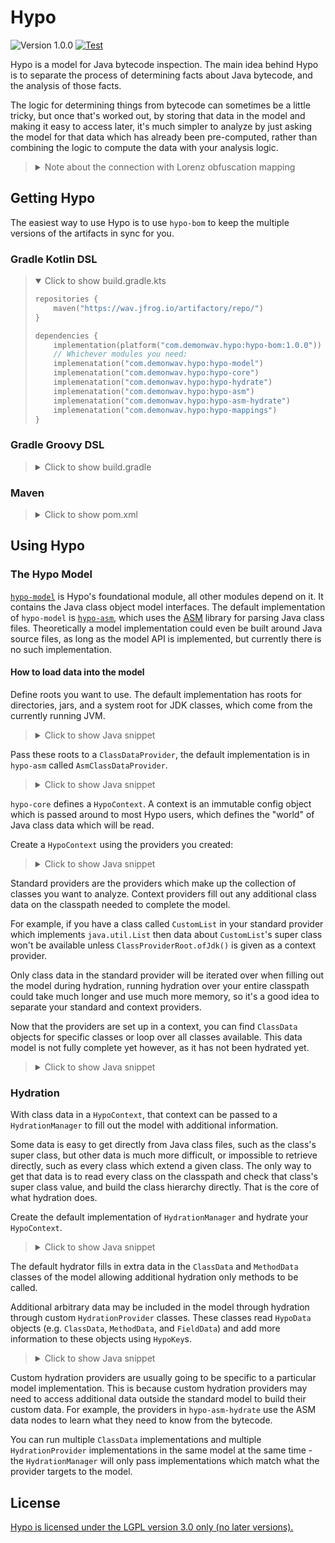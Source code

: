 Hypo
====

![Version 1.0.0](https://img.shields.io/badge/Version-1.0.0-blue?logo=apache-maven&style=flat)
[![Test](https://github.com/DemonWav/Hypo/actions/workflows/test.yml/badge.svg?branch=main)](https://github.com/DemonWav/Hypo/actions/workflows/test.yml)

Hypo is a model for Java bytecode inspection. The main idea behind Hypo is to separate the process of determining
facts about Java bytecode, and the analysis of those facts.

The logic for determining things from bytecode can sometimes be a little tricky, but once that's worked out, by storing
that data in the model and making it easy to access later, it's much simpler to analyze by just asking the model for
that data which has already been pre-computed, rather than combining the logic to compute the data with your analysis
logic.

> <details>
> <summary>Note about the connection with Lorenz obfuscation mapping</summary>
>
> Hypo is not tied to Java obfuscation mapping analysis, but the primary purpose for Hypo is in the `hypo-mappings` module
> which uses Hypo and Lorenz for Java obfuscation mapping analysis using Hypo's bytecode analytical model. This is the
> only module (except for `hypo-test`) which uses Lorenz and the rest of Hypo can be used independently of that.
> </details>

## Getting Hypo

The easiest way to use Hypo is to use `hypo-bom` to keep the multiple versions of the artifacts in sync for you.

### Gradle Kotlin DSL

> <details open>
> <summary>Click to show build.gradle.kts</summary>
> 
> ```kotlin
> repositories {
>     maven("https://wav.jfrog.io/artifactory/repo/")
> }
> 
> dependencies {
>     implementation(platform("com.demonwav.hypo:hypo-bom:1.0.0"))
>     // Whichever modules you need:
>     implemenatation("com.demonwav.hypo:hypo-model")
>     implemenatation("com.demonwav.hypo:hypo-core")
>     implemenatation("com.demonwav.hypo:hypo-hydrate")
>     implemenatation("com.demonwav.hypo:hypo-asm")
>     implemenatation("com.demonwav.hypo:hypo-asm-hydrate")
>     implemenatation("com.demonwav.hypo:hypo-mappings")
> }
> ```
> </details>

### Gradle Groovy DSL

> <details>
> <summary>Click to show build.gradle</summary>
> 
> ```groovy
> repositories {
>     maven {
>         url = 'https://wav.jfrog.io/artifactory/repo/'
>     }
> }
> 
> dependencies {
>     implementation platform('com.demonwav.hypo:hypo-bom:1.0.0')
>     // Whichever modules you need:
>     implemenatation 'com.demonwav.hypo:hypo-model'
>     implemenatation 'com.demonwav.hypo:hypo-core'
>     implemenatation 'com.demonwav.hypo:hypo-hydrate'
>     implemenatation 'com.demonwav.hypo:hypo-asm'
>     implemenatation 'com.demonwav.hypo:hypo-asm-hydrate'
>     implemenatation 'com.demonwav.hypo:hypo-mappings'
> }
> ```
> </details>

### Maven

> <details>
> <summary>Click to show pom.xml</summary>
> 
> ```xml
> <project>
>     <repositories>
>         <repository>
>             <id>demonwav</id>
>             <url>https://wav.jfrog.io/artifactory/repo/</url>
>         </repository>
>     </repositories>
> 
>     <dependencyManagement>
>         <dependencies>
>             <dependency>
>                 <groupId>com.demonwav.hypo</groupId>
>                 <artifactId>hypo-bom</artifactId>
>                 <version>1.0.0</version>
>             </dependency>
>         </dependencies>
>     </dependencyManagement>
> 
>     <!-- Whichever modules you need -->
>     <dependencies>
>         <dependency>
>             <groupId>com.demonwav.hypo</groupId>
>             <artifactId>hypo-model</artifactId>
>         </dependency>
>         <dependency>
>             <groupId>com.demonwav.hypo</groupId>
>             <artifactId>hypo-core</artifactId>
>         </dependency>
>         <dependency>
>             <groupId>com.demonwav.hypo</groupId>
>             <artifactId>hypo-hydrate</artifactId>
>         </dependency>
>         <dependency>
>             <groupId>com.demonwav.hypo</groupId>
>             <artifactId>hypo-asm</artifactId>
>         </dependency>
>         <dependency>
>             <groupId>com.demonwav.hypo</groupId>
>             <artifactId>hypo-asm-hydrate</artifactId>
>         </dependency>
>         <dependency>
>             <groupId>com.demonwav.hypo</groupId>
>             <artifactId>hypo-mappings</artifactId>
>         </dependency>
>     </dependencies>
> </project>
> ```
> </details>

## Using Hypo

### The Hypo Model

[`hypo-model`](hypo-model) is Hypo's foundational module, all other modules depend on it. It contains the Java class
object model interfaces. The default implementation of `hypo-model` is [`hypo-asm`](hypo-asm), which uses the
[ASM](https://asm.ow2.io/) library for parsing Java class files. Theoretically a model implementation could even be
built around Java source files, as long as the model API is implemented, but currently there is no such implementation.

#### How to load data into the model

Define roots you want to use. The default implementation has roots for directories, jars, and a system root for JDK
classes, which come from the currently running JVM.

> <details>
> <summary>Click to show Java snippet</summary>
> 
> ```java
> import com.demonwav.hypo.model.ClassProviderRoot;
> import java.nio.file.Path;
> import java.nio.file.Paths;
> 
> public class Example {
>     public static void main(String[] args) {
>         Path dirPath = Paths.get("someDir");
>         Path jarPath = Paths.get("someJar");
> 
>         try (
>             ClassProviderRoot dirRoot = ClassProviderRoot.fromDir(dirPath);
>             ClassProviderRoot jarRoot = ClassProviderRoot.fromJar(jarPath);
>             ClassProviderRoot jdkRoot = ClassProviderRoot.ofJdk()
>         ) {
>             ...
>         }
>     }
> }
> ```
> </details>

Pass these roots to a `ClassDataProvider`, the default implementation is in `hypo-asm` called `AsmClassDataProvider`.

> <details>
> <summary>Click to show Java snippet</summary>
> 
> ```java
> import com.demonwav.hypo.asm.AsmClassDataProvider;
> import com.demonwav.hypo.model.ClassDataProvider;
> import com.demonwav.hypo.model.ClassProviderRoot;
> 
> public class Example {
>     public static void main(String[] args) {
>         try (ClassDataProvider provider = AsmClassDataProvider.of(ClassProviderRoot.ofJdk())) {
>             ...
>         }
>     }
> }
> ```
> </details>

`hypo-core` defines a `HypoContext`. A context is an immutable config object which is passed around to most Hypo users,
which defines the "world" of Java class data which will be read.

Create a `HypoContext` using the providers you created:

> <details>
> <summary>Click to show Java snippet</summary>
> 
> ```java
> import com.demonwav.hypo.asm.AsmClassDataProvider;
> import com.demonwav.hypo.core.HypoContext;
> import com.demonwav.hypo.model.ClassProviderRoot;
> import java.nio.file.Path;
> import java.nio.file.Paths;
> 
> public class Example {
>     public static void main(String[] args) {
>         Path jarPath = Paths.get("someDir");
>         try (
>             HypoContext context = HypoContext.builder()
>                 .withProvider(AsmClassDataProvider.of(ClassProviderRoot.fromJar(jarPath)))
>                 .withContextProvider(AsmClassDataProvider.of(ClassProviderRoot.ofJdk()))
>                 .build()
>         ) {
>             ...
>         }
>     }
> }
> ```
> </details>

Standard providers are the providers which make up the collection of classes you want to analyze. Context providers
fill out any additional class data on the classpath needed to complete the model.

For example, if you have a class called `CustomList` in your standard provider which implements `java.util.List` then
data about `CustomList`'s super class won't be available unless `ClassProviderRoot.ofJdk()` is given as a context
provider.

Only class data in the standard provider will be iterated over when filling out the model during hydration, running
hydration over your entire classpath could take much longer and use much more memory, so it's a good idea to separate
your standard and context providers.

Now that the providers are set up in a context, you can find `ClassData` objects for specific classes or loop over all
classes available. This data model is not fully complete yet however, as it has not been hydrated yet.

> <details>
> <summary>Click to show Java snippet</summary>
> 
> ```java
> import com.demonwav.hypo.asm.AsmClassDataProvider;
> import com.demonwav.hypo.core.HypoContext;
> import com.demonwav.hypo.model.ClassProviderRoot;
> import java.nio.file.Path;
> import java.nio.file.Paths;
> 
> public class Example {
>     public static void main(String[] args) {
>         Path jarPath = Paths.get("someDir");
>         try (
>             HypoContext context = HypoContext.builder()
>                     .withProvider(AsmClassDataProvider.of(ClassProviderRoot.fromJar(jarPath)))
>                     .withContextProvider(AsmClassDataProvider.of(ClassProviderRoot.ofJdk()))
>                     .build()
>         ) {
>             ClassData exampleClassData = context.getProvider().findClass("com.example.ExampleClass");
>             for (ClassData classData : this.context.getProvider().allClasses()) {
>                 System.out.println(classData);
>             }
>         }
>     }
> }
> ```
> </details>

### Hydration

With class data in a `HypoContext`, that context can be passed to a `HydrationManager` to fill out the model with
additional information.

Some data is easy to get directly from Java class files, such as the class's super class, but other data is much more
difficult, or impossible to retrieve directly, such as every class which extend a given class. The only way to get that
data is to read every class on the classpath and check that class's super class value, and build the class hierarchy
directly. That is the core of what hydration does.

Create the default implementation of `HydrationManager` and hydrate your `HypoContext`.

> <details>
> <summary>Click to show Java snippet</summary>
> 
> ```java
> import com.demonwav.hypo.core.HypoContext;
> import com.demonwav.hypo.hydrate.HydrationManager;
> 
> public class Example {
>     public static void main(String[] args) {
>         // HypoContext building omitted for brevity
>         try (HypoContext context = HypoContext.buidler().build()) {
>             HydrationManager.createDefault().hydrate(context);
>         }
>     }
> }
> ```
> </details>

The default hydrator fills in extra data in the `ClassData` and `MethodData` classes of the model allowing additional
hydration only methods to be called.

Additional arbitrary data may be included in the model through hydration through custom `HydrationProvider` classes.
These classes read `HypoData` objects (e.g. `ClassData`, `MethodData`, and `FieldData`) and add more information to
these objects using `HypoKey`s.

> <details>
> <summary>Click to show Java snippet</summary>
> 
> ```java
> import com.demonwav.hypo.asm.hydrate.BridgeMethodHydrator;
> import com.demonwav.hypo.core.HypoContext;
> import com.demonwav.hypo.hydrate.generic.HypoHydration;
> import com.demonwav.hypo.hydrate.HydrationManager;
> 
> public class Example {
>     public static void main(String[] args) {
>         // HypoContext building omitted for brevity
>         try (HypoContext context = HypoContext.buidler().build()) {
>             HydrationManager.createDefault()
>                     .register(BridgeMethodHydrator.create())
>                     .hydrate(context);
> 
>             // Get additional data out of the model provided by the BridgeMethodHydrator
>             MethodData syntheticTargetMethod = context.getProvider()
>                     .findClass("com.example.ExampleClass")
>                     .methods("someMethod")
>                     .get(0)
>                     .get(HypoHydration.SYNTHETIC_TARGET);
>         }
>     }
> }
> ```
> </details>

Custom hydration providers are usually going to be specific to a particular model implementation. This is because custom
hydration providers may need to access additional data outside the standard model to build their custom data. For
example, the providers in `hypo-asm-hydrate` use the ASM data nodes to learn what they need to know from the bytecode.

You can run multiple `ClassData` implementations and multiple `HydrationProvider` implementations in the same model at
the same time - the `HydrationManager` will only pass implementations which match what the provider targets to the
model.

## License

[Hypo is licensed under the LGPL version 3.0 only (no later versions).](COPYING.lesser)
